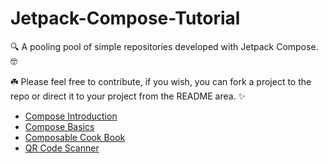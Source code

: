 # Jetpack-Compose-Tutorial
🔍 A pooling pool of simple repositories developed with Jetpack Compose. 🤓

☘️ Please feel free to contribute, if you wish, you can fork a project to the repo or direct it to your project from the README area. ✨

- [Compose Introduction](https://github.com/nisaefendioglu/Jetpack-Compose-Tutorial/tree/master/Compose-Introduction)
- [Compose Basics](https://github.com/nisaefendioglu/Jetpack-Compose-Tutorial/tree/master/BasicsCodelab)
- [Composable Cook Book](https://github.com/nisaefendioglu/Jetpack-Compose-Tutorial/tree/master/ComposableCookBook)
- [QR Code Scanner](https://github.com/nisaefendioglu/QR-Code-Scanner)
